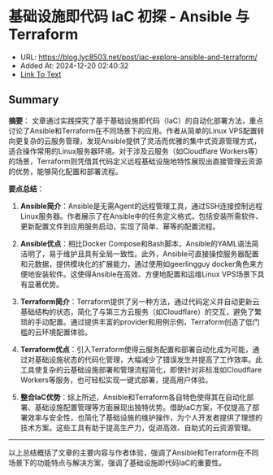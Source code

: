 # 基础设施即代码 IaC 初探 - Ansible 与 Terraform
- URL: https://blog.lyc8503.net/post/iac-explore-ansible-and-terraform/
- Added At: 2024-12-20 02:40:32
- [Link To Text](2024-12-20-基础设施即代码-iac-初探---ansible-与-terraform_raw.md)

## Summary
**摘要**：
文章通过实践探究了基于基础设施即代码（IaC）的自动化部署方法，重点讨论了Ansible和Terraform在不同场景下的应用。作者从简单的Linux VPS配置转向更复杂的云服务管理，发现Ansible提供了灵活而优雅的集中式资源管理方式，适合操作常用的Linux服务器环境。对于涉及云服务（如Cloudflare Workers等）的场景，Terraform则凭借其代码定义远程基础设施地特性展现出直接管理云资源的优势，能够简化配置和部署流程。

**要点总结**：
1. **Ansible简介**：Ansible是无需Agent的远程管理工具，通过SSH连接控制远程Linux服务器。作者展示了在Ansible中的任务定义格式，包括安装所需软件、更新配置文件到应用服务启动，实现了简单、幂等的配置流程。

2. **Ansible优点**：相比Docker Compose和Bash脚本，Ansible的YAML语法简洁明了，易于维护且具有全局一致性。此外，Ansible可直接操控服务器配置和元数据，提供模块化的扩展能力，通过使用如geerlingguy docker角色来方便地安装软件。这使得Ansible在高效、方便地配置和运维Linux VPS场景下具有显著优势。

3. **Terraform简介**：Terraform提供了另一种方法，通过代码定义并自动更新云基础结构的状态，简化了与第三方云服务（如Cloudflare）的交互，避免了繁琐的手动配置。通过提供丰富的provider和用例示例，Terraform创造了低门槛的云环境配置体验。

4. **Terraform优点**：引入Terraform使得云服务配置和部署自动化成为可能，通过对基础设施状态的代码化管理，大幅减少了错误发生并提高了工作效率。此工具使复杂的云基础设施部署和管理流程简化，即使针对非标准如Cloudflare Workers等服务，也可轻松实现一键式部署，提高用户体验。

5. **整合IaC优势**：综上所述，Ansible和Terraform各自特色使得其在自动化部署、基础设施配置管理等方面展现出独特优势。借助IaC方案，不仅提高了部署效率与安全性，也简化了基础设施的维护操作，为个人开发者提供了理想的技术方案。这些工具有助于提高生产力，促进高效、自助式的云资源管理。

---

以上总结概括了文章的主要内容与作者体验，强调了Ansible和Terraform在不同场景下的功能特点与解决方案，强调了基础设施即代码IaC的重要性。
